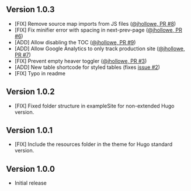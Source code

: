 ## Version 1.0.3
 - [FIX] Remove source map imports from JS files ([@jhollowe, PR #8](https://github.com/vantagedesign/ace-documentation/pull/8))
 - [FIX] Fix minifier error with spacing in next-prev-page ([@jhollowe, PR #6](https://github.com/vantagedesign/ace-documentation/pull/6))
 - [ADD] Allow disabling the TOC ([@jhollowe, PR #9](https://github.com/vantagedesign/ace-documentation/pull/9))
 - [ADD] Allow Google Analytics to only track production site ([@jhollowe, PR #7](https://github.com/vantagedesign/ace-documentation/pull/7))
 - [FIX] Prevent empty heaver toggler ([@jhollowe, PR #3](https://github.com/vantagedesign/ace-documentation/pull/3))
 - [ADD] New table shortcode for styled tables (fixes [issue #2](https://github.com/vantagedesign/ace-documentation/issues/2))
 - [FIX] Typo in readme


## Version 1.0.2

- [FIX] Fixed folder structure in exampleSite for non-extended Hugo version.

## Version 1.0.1

- [FIX] Include the resources folder in the theme for Hugo standard version.

## Version 1.0.0

 - Initial release